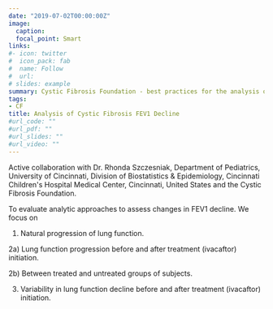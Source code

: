 ```yaml
---
date: "2019-07-02T00:00:00Z"
image:
  caption: 
  focal_point: Smart
links:
#- icon: twitter
#  icon_pack: fab
#  name: Follow
#  url: 
# slides: example
summary: Cystic Fibrosis Foundation - best practices for the analysis of lung function consortium
tags: 
- CF
title: Analysis of Cystic Fibrosis FEV1 Decline 
#url_code: ""
#url_pdf: ""
#url_slides: ""
#url_video: ""
---
```


Active collaboration with Dr. Rhonda Szczesniak, Department of Pediatrics, University of Cincinnati, Division of Biostatistics & Epidemiology, Cincinnati Children's Hospital Medical Center, Cincinnati, United States and the Cystic Fibrosis Foundation.

To evaluate analytic approaches to assess changes in FEV1 decline. We focus on

1) Natural progression of lung function.

2a) Lung function progression before and after treatment (ivacaftor) initiation.

2b) Between treated and untreated groups of subjects. 

3) Variability in lung function decline before and after treatment (ivacaftor) initiation.

